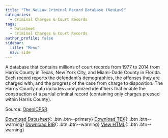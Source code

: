 ```yaml
---
title: "The NeuLaw Criminal Record Database (NeuLaw)"
categories:
  - Criminal Charges & Court Records
tags:
  - Datasheet
  - Criminal Charges & Court Records
author_profile: false
sidebar:
  title: "Menu"
  nav: side
---
```


A database that contains millions of court records from 1977 to 2014 from Harris County in Texas, New York City, and Miami-Dade County in Florida. Each record reports the defendant's demographics, the offenses they are charged with, and the progress of the case from charge to disposition. The Harris County data includes anonymized identifiers that enable the construction of a partial criminal record (containing only charges pressed within Harris County).

Source: [OpenICPSR](https://www.openicpsr.org/openicpsr/project/100360/version/V1/view)

[Download Datasheet](/assets/Datasheets/NeuLaw.pdf){: .btn .btn--primary}
[Download TEX](/assets/Datasheets_Source/Neulaw_datasheet.tex){: .btn .btn--warning}
[Download BIB](/assets/Datasheets_Source/Neulaw_datasheet.bib){: .btn .btn--warning}
[View HTML](/assets/Datasheets_Html/Neulaw_datasheet.tex.html){: .btn .btn--warning}
